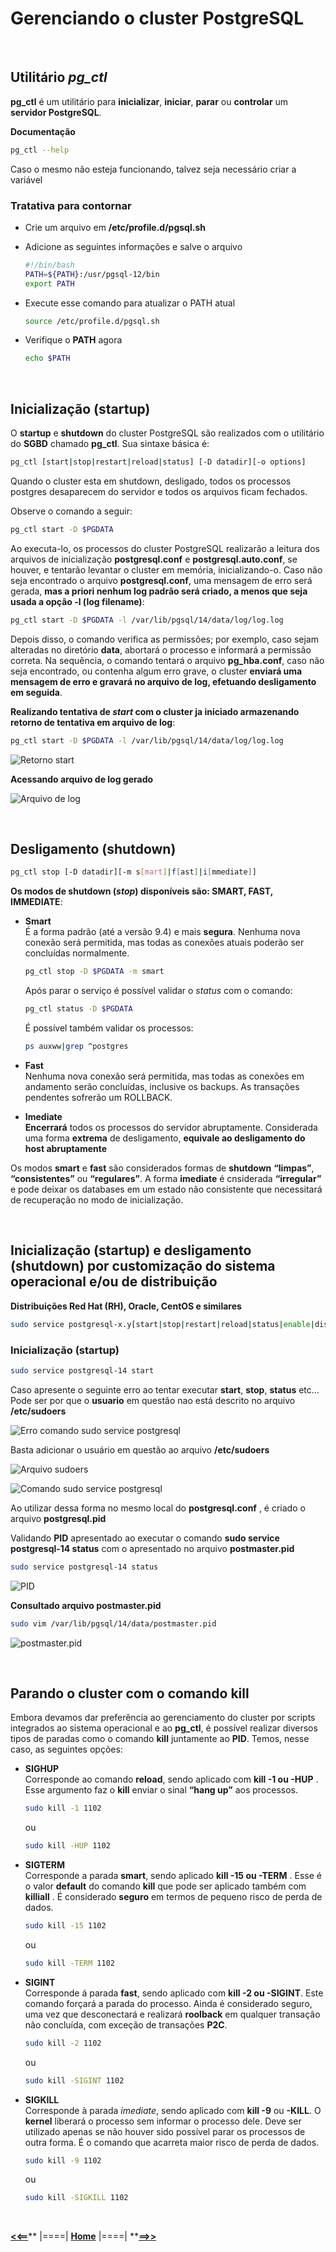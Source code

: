# **Gerenciando o cluster PostgreSQL**

<br/>

## **Utilitário *pg_ctl***

**pg_ctl** é um utilitário para **inicializar**, **iniciar**, **parar** ou **controlar** um **servidor PostgreSQL**.

**Documentação**

```bash
pg_ctl --help
```

Caso o mesmo não esteja funcionando, talvez seja necessário criar a variável 

### **Tratativa para contornar**

- Crie um arquivo em **/etc/profile.d/pgsql.sh**
- Adicione as seguintes informações e salve o arquivo

  ```bash
  #!/bin/bash
  PATH=${PATH}:/usr/pgsql-12/bin
  export PATH
  ```

- Execute esse comando para atualizar o PATH atual
  
  ```bash
  source /etc/profile.d/pgsql.sh
  ```

- Verifique o **PATH** agora

  ```bash
  echo $PATH
  ```

<br/>

## **Inicialização (startup)**

O **startup** e **shutdown** do cluster PostgreSQL são realizados com o utilitário do **SGBD** chamado **pg_ctl**. Sua sintaxe básica é:

```bash
pg_ctl [start|stop|restart|reload|status] [-D datadir][-o options]
```

Quando o cluster esta em shutdown, desligado, todos os processos postgres desaparecem do servidor e todos os arquivos ficam fechados. 

Observe o comando a seguir:

```bash
pg_ctl start -D $PGDATA
```

Ao executa-lo, os processos do cluster PostgreSQL realizarão a leitura dos arquivos de inicialização **postgresql.conf** e **postgresql.auto.conf**, se houver, e tentarão levantar o cluster em memória, inicializando-o. Caso não seja encontrado o arquivo **postgresql.conf**, uma mensagem de erro será gerada, **mas a priori nenhum log padrão será criado, a menos que seja usada a opção -l (log filename)**:

```bash
pg_ctl start -D $PGDATA -l /var/lib/pgsql/14/data/log/log.log
```

Depois disso, o comando verifica as permissões; por exemplo, caso sejam alteradas no diretório **data**, abortará o processo e informará a permissão correta. Na sequência, o comando tentará o arquivo **pg_hba.conf**, caso não seja encontrado, ou contenha algum erro grave, o cluster **enviará uma mensagem de erro e gravará no arquivo de log, efetuando desligamento em seguida**.

**Realizando tentativa de *start* com o cluster ja iniciado armazenando retorno de tentativa em arquivo de log**:

```bash
pg_ctl start -D $PGDATA -l /var/lib/pgsql/14/data/log/log.log
```

![Retorno start](./img/retorno_start_log_1.png "Retorno comando pg_ctl start")

**Acessando arquivo de log gerado**

![Arquivo de log](./img/retorno_start_log_2.png "Arquivo de log")

<br/>

## **Desligamento (shutdown)**

```bash
pg_ctl stop [-D datadir][-m s[mart]|f[ast]|i[mmediate]]
```

**Os modos de shutdown (*stop*) disponíveis são: SMART, FAST, IMMEDIATE**:

- **Smart**<br/>
  É a forma padrão (até a versão 9.4) e mais **segura**. Nenhuma nova conexão será permitida, mas todas as conexões atuais poderão ser concluídas normalmente.

  ```bash
  pg_ctl stop -D $PGDATA -m smart
  ```

  Após parar o serviço é possível validar o *status* com o comando:

  ```bash
  pg_ctl status -D $PGDATA
  ```
  É possível também validar os processos:

  ```bash
  ps auxww|grep ^postgres
  ```

- **Fast**<br/>
  Nenhuma nova conexão será permitida, mas todas as conexões em andamento serão concluídas, inclusive os backups. As transações pendentes sofrerão um ROLLBACK.

- **Imediate**<br/>
  **Encerrará** todos os processos do servidor abruptamente. Considerada uma forma **extrema** de desligamento, **equivale ao desligamento do host abruptamente**

Os modos **smart** e **fast** são considerados formas de **shutdown** **“limpas”**, **“consistentes”** ou **“regulares”**. A forma **imediate** é cnsiderada **“irregular”** e pode deixar os databases em um estado não consistente que necessitará de recuperação no modo de inicialização.

<br/>

## **Inicialização (startup) e desligamento (shutdown) por customização do sistema operacional e/ou de distribuição**

**Distribuições Red Hat (RH), Oracle, CentOS e similares**

```bash
sudo service postgresql-x.y[start|stop|restart|reload|status|enable|disable]
```

### **Inicialização (startup)**
  ```bash
  sudo service postgresql-14 start
  ```

Caso apresente o seguinte erro ao tentar executar **start**, **stop**, **status** etc... Pode ser por que o **usuario** em questão nao está descrito no arquivo **/etc/sudoers**

![Erro comando sudo service postgresql](./img/erro_sudo_service_1.png "Mensagem de erro")

Basta adicionar o usuário em questão ao arquivo **/etc/sudoers**

![Arquivo sudoers](./img/arquivo_sudoers.png "Arquivo sudoers")

![Comando sudo service postgresql](./img/sudo_service_status.png "Comando sudo service status")

Ao utilizar dessa forma no mesmo local do **postgresql.conf** , é criado o arquivo **postgresql.pid**

Validando **PID** apresentado ao executar o comando **sudo service postgresql-14 status** com o apresentado no arquivo **postmaster.pid**

```bash
sudo service postgresql-14 status
```

![PID](./img/sudo_service_status_pid.png "PID")

**Consultado arquivo postmaster.pid**

```bash
sudo vim /var/lib/pgsql/14/data/postmaster.pid
```

![postmaster.pid](./img/postmaster.pid.png "Arquivo postmaster.pid")

<br/>

## **Parando o cluster com o comando kill**

Embora devamos dar preferência ao gerenciamento do cluster por scripts integrados ao sistema operacional e ao **pg_ctl**, é possível realizar diversos tipos de paradas como o comando **kill** juntamente ao **PID**. Temos, nesse caso, as seguintes opções:

- **SIGHUP**<br/>
  Corresponde ao comando **reload**, sendo aplicado com **kill -1 ou -HUP** . Esse argumento faz o **kill** enviar o sinal **“hang up”** aos processos.

  ```bash
  sudo kill -1 1102
  ```

  ou

  ```bash
  sudo kill -HUP 1102
  ```

- **SIGTERM**<br/>
  Corresponde a parada **smart**, sendo aplicado **kill -15 ou -TERM** . Esse é o valor **default** do comando **kill** que pode ser aplicado também com **killiall** . É considerado **seguro** em termos de pequeno risco de perda de dados.

  ```bash
  sudo kill -15 1102
  ```

  ou 

  ```bash
  sudo kill -TERM 1102
  ```

- **SIGINT**<br/>
  Corresponde á parada **fast**, sendo aplicado com **kill -2 ou -SIGINT**. Este comando forçará a parada do processo. Ainda é considerado seguro, uma vez que desconectará e realizará **roolback** em qualquer transação não concluída, com exceção de transações **P2C**.

  ```bash
  sudo kill -2 1102
  ```

  ou 

  ```bash
  sudo kill -SIGINT 1102
  ```

- **SIGKILL**<br/>
  Corresponde à parada *imediate*, sendo aplicado com **kill -9** ou **-KILL**. O **kernel** liberará o processo sem informar o processo dele. Deve ser utilizado apenas se não houver sido possível parar os processos de outra forma. É o comando que acarreta maior risco de perda de dados.

  ```bash
  sudo kill -9 1102
  ```

  ou

  ```bash
  sudo kill -SIGKILL 1102
  ```

<br/>

[**<<==**](../capitulo_3/capitulo_3.md)** |====| **[**Home**](../README.md)** |====| **[**==>>**](../capitulo_5/capitulo_5.md)